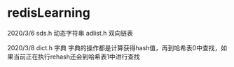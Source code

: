 # redisLearning


2020/3/6
sds.h  动态字符串
adlist.h 双向链表

2020/3/8
dict.h  字典
字典的操作都是计算获得hash值，再到哈希表0中查找，如果当前正在执行rehash还会到哈希表1中进行查找
